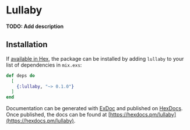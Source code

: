 # Lullaby

**TODO: Add description**

## Installation

If [available in Hex](https://hex.pm/docs/publish), the package can be installed
by adding `lullaby` to your list of dependencies in `mix.exs`:

```elixir
def deps do
  [
    {:lullaby, "~> 0.1.0"}
  ]
end
```

Documentation can be generated with [ExDoc](https://github.com/elixir-lang/ex_doc)
and published on [HexDocs](https://hexdocs.pm). Once published, the docs can
be found at [https://hexdocs.pm/lullaby](https://hexdocs.pm/lullaby).

